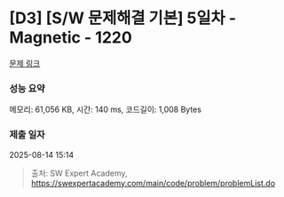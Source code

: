 # [D3] [S/W 문제해결 기본] 5일차 - Magnetic - 1220 

[문제 링크](https://swexpertacademy.com/main/code/problem/problemDetail.do?contestProbId=AV14hwZqABsCFAYD) 

### 성능 요약

메모리: 61,056 KB, 시간: 140 ms, 코드길이: 1,008 Bytes

### 제출 일자

2025-08-14 15:14



> 출처: SW Expert Academy, https://swexpertacademy.com/main/code/problem/problemList.do